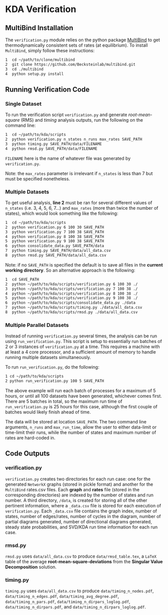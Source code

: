 KDA Verification
================

## MultiBind Installation

The `verification.py` module relies on the python package
[MultiBind](https://github.com/Becksteinlab/multibind) to
get thermodynamically consistent sets of rates (at equilibrium). To install
`MultiBind`, simply follow these instructions:

```bash
1  cd ~/path/to/clone/multibind
2  git clone https://github.com/Becksteinlab/multibind.git
3  cd ./multibind
4  python setup.py install
```

## Running Verification Code

### Single Dataset

To run the verification script `verification.py` and generate *root-mean-square*
(RMS) and *timing* analysis outputs, run the following on the command line:

```bash
1  cd ~/path/to/kda/scripts
2  python verification.py n_states n_runs max_rates SAVE_PATH
3  python timing.py SAVE_PATH/data/FILENAME
4  python rmsd.py SAVE_PATH/data/FILENAME
```

`FILENAME` here is the name of whatever file was generated by `verification.py`.

Note: the `max_rates` parameter is irrelevant if `n_states` is less than 7 but
must be specified nonetheless.

### Multiple Datasets

To get useful analysis, **line 2** must be ran for several different values
of `n_states` (i.e. 3, 4, 5, 6, 7...) and `max_rates` (more than twice the
number of states), which would look something like the
following:

```bash
1  cd ~/path/to/kda/scripts
2  python verification.py 6 100 30 SAVE_PATH
3  python verification.py 7 100 38 SAVE_PATH
4  python verification.py 8 100 38 SAVE_PATH
5  python verification.py 9 100 38 SAVE_PATH
6  python consolidate_data.py SAVE_PATH/data
7  python timing.py SAVE_PATH/data/all_data.csv
8  python rmsd.py SAVE_PATH/data/all_data.csv
```

Note: if no `SAVE_PATH` is specified the default is to save all files in the
**current working directory**. So an alternative approach is the following:

```bash
1  cd SAVE_PATH
2  python ~/path/to/kda/scripts/verification.py 6 100 30 ./
3  python ~/path/to/kda/scripts/verification.py 7 100 38 ./
4  python ~/path/to/kda/scripts/verification.py 8 100 38 ./
5  python ~/path/to/kda/scripts/verification.py 9 100 38 ./
6  python ~/path/to/kda/scripts/consolidate_data.py ./data
7  python ~/path/to/kda/scripts/timing.py ./data/all_data.csv
8  python ~/path/to/kda/scripts/rmsd.py ./data/all_data.csv
```

### Multiple Parallel Datasets

Instead of running `verification.py` several times, the analysis can be run
using `run_verification.py`. This script is setup to essentially run batches of
2 or 3 instances of `verification.py` at a time. This requires a machine with at
least a 4 core processor, and a sufficient amount of memory to handle running
multiple datasets simultaneously.

To run `run_verification.py`, do the following:

```bash
1 cd ~/path/to/kda/scripts
2 python run_verification.py 100 5 SAVE_PATH
```

The above example will run each batch of processes for a maximum of 5 hours, or
until all 100 datasets have been generated, whichever comes first. There are 5
batches in total, so the maximum run time of `run_verification.py` is 25 hours
for this case, although the first couple of batches would likely finish ahead of
time.

The data will be stored at location `SAVE_PATH`. The two command line
arguments, `n_runs` and `max_run_time`, allow the user to either data-limit or
time-limit their runs, while the number of states and maximum number of rates
are hard-coded in.

## Code Outputs

### verification.py

`verification.py` creates two directories for each run case: one for the
generated `NetworkX` graphs (stored in pickle format) and another for the
`MultiBind` rates.csv files. Each **graph** and **rates** file (stored in the
corresponding directories) are indexed by the number of states and run number.
A third directory, `/data`, is created for storing all of the other pertinent
information, where a `_data.csv` file is stored for each execution of
`verification.py`. Each `_data.csv` file contains the graph index, number of
states, number of edges/rates, number of cycles in the diagram, number of
partial diagrams generated, number of directional diagrams generated,
steady state probabilities, and SVD/KDA run time information for each run case.

### rmsd.py

`rmsd.py` uses `data/all_data.csv` to produce `data/rmsd_table.tex`,
a `LaTeX` table of the average **root-mean-square-deviations** from the
**Singular Value Decomposition** solution.

### timing.py

`timing.py` uses `data/all_data.csv` to produce
`data/timing_n_nodes.pdf`, `data/timing_n_edges.pdf`,
`data/timing_avg_degree.pdf`, `data/timing_n_pars.pdf`,
`data/timing_n_dirpars_loglog.pdf`, `data/timing_n_dirpars.pdf`, and
`data/timing_n_dirpars_loglog.pdf`.
